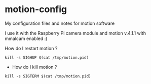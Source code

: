 # motion-config
My configuration files and notes for motion software

I use it with the Raspberry Pi camera module and motion v.4.1.1 with mmalcam enabled :)

How do I restart motion ? 
```
kill -s SIGHUP $(cat /tmp/motion.pid)
```
* How do I kill motion ? 
```
kill -s SIGTERM $(cat /tmp/motion.pid)
```
